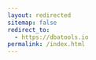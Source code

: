 ```yaml
---
layout: redirected
sitemap: false
redirect_to:
  - https://dbatools.io
permalink: /index.html
---
```

